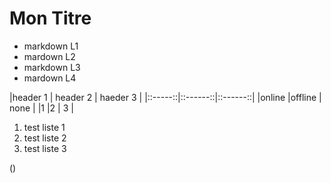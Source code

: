 # Mon Titre 
* markdown L1
* mardown L2
* markdown L3
* mardown L4

|header 1 | header 2 | haeder 3 |
|::-----::|::------::|::------::|
|online   |offline   | none     |
|1        |2         | 3        |

1. test liste 1
2. test liste 2 
3. test liste 3

\(\)
